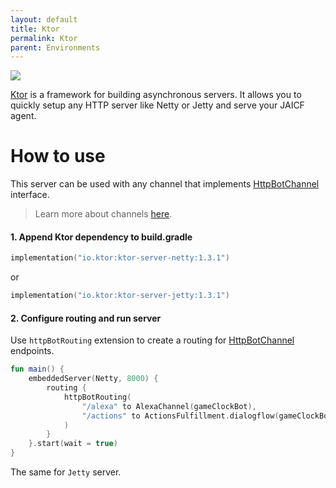 ```yaml
---
layout: default
title: Ktor
permalink: Ktor
parent: Environments
---
```


![](https://d3nmt5vlzunoa1.cloudfront.net/kotlin/files/2018/11/Ktor.png)

[Ktor](https://ktor.io) is a framework for building asynchronous servers.
It allows you to quickly setup any HTTP server like Netty or Jetty and serve your JAICF agent.

# How to use

This server can be used with any channel that implements [HttpBotChannel](https://github.com/just-ai/jaicf-kotlin/blob/master/core/src/main/kotlin/com/justai/jaicf/channel/http/HttpBotChannel.kt) interface.

> Learn more about channels [here](Channels).

#### 1. Append Ktor dependency to build.gradle

```kotlin
implementation("io.ktor:ktor-server-netty:1.3.1")
```

or

```kotlin
implementation("io.ktor:ktor-server-jetty:1.3.1")
```

#### 2. Configure routing and run server

Use `httpBotRouting` extension to create a routing for [HttpBotChannel](https://github.com/just-ai/jaicf-kotlin/blob/master/core/src/main/kotlin/com/justai/jaicf/channel/http/HttpBotChannel.kt) endpoints.

```kotlin
fun main() {
    embeddedServer(Netty, 8000) {
        routing {
            httpBotRouting(
                "/alexa" to AlexaChannel(gameClockBot),
                "/actions" to ActionsFulfillment.dialogflow(gameClockBot)
            )
        }
    }.start(wait = true)
}
```

The same for `Jetty` server.